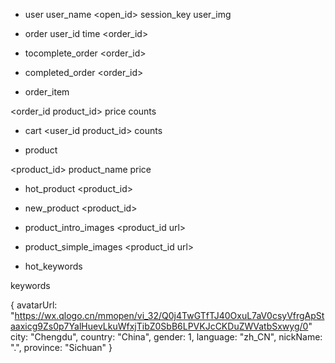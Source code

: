 * user
user_name <open_id> session_key user_img<!--  birthday phone_number sex city province language country -->

* order
user_id time <order_id>

* tocomplete_order
<order_id>

* completed_order
<order_id>

* order_item

<order_id product_id> price counts

* cart
<user_id product_id> counts

* product

<product_id> product_name price

* hot_product
<product_id>

* new_product
<product_id>


* product_intro_images
<product_id url>

* product_simple_images
<product_id url>

* hot_keywords

<id> keywords


{
	avatarUrl: "https://wx.qlogo.cn/mmopen/vi_32/Q0j4TwGTfTJ40OxuL7aV0csyVfrgApStaaxicg9Zs0p7YalHuevLkuWfxjTibZ0SbB6LPVKJcCKDuZWVatbSxwyg/0"
	city: "Chengdu",
	country: "China",
	gender: 1,
	language: "zh_CN",
	nickName: ".",
	province: "Sichuan"
}


